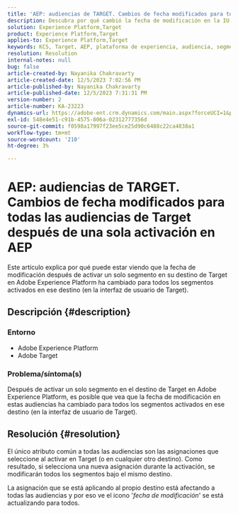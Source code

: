 ```yaml
---
title: 'AEP: audiencias de TARGET. Cambios de fecha modificados para todas las audiencias de Target después de una sola activación en AEP'
description: Descubra por qué cambió la fecha de modificación en la IU de todas las audiencias de Target después de una sola activación en AEP.
solution: Experience Platform,Target
product: Experience Platform,Target
applies-to: Experience Platform,Target
keywords: KCS, Target, AEP, plataforma de experiencia, audiencia, segmento, activación, modificado, fecha
resolution: Resolution
internal-notes: null
bug: false
article-created-by: Nayanika Chakravarty
article-created-date: 12/5/2023 7:02:56 PM
article-published-by: Nayanika Chakravarty
article-published-date: 12/5/2023 7:31:31 PM
version-number: 2
article-number: KA-23223
dynamics-url: https://adobe-ent.crm.dynamics.com/main.aspx?forceUCI=1&pagetype=entityrecord&etn=knowledgearticle&id=072661e3-a093-ee11-be37-6045bd006793
exl-id: 548e4e51-c91b-4575-806a-02312777356d
source-git-commit: f0598a17997f23ee5ce25d90c6488c22ca4838a1
workflow-type: tm+mt
source-wordcount: '210'
ht-degree: 3%

---
```


# AEP: audiencias de TARGET. Cambios de fecha modificados para todas las audiencias de Target después de una sola activación en AEP


Este artículo explica por qué puede estar viendo que la fecha de modificación después de activar un solo segmento en su destino de Target en Adobe Experience Platform ha cambiado para todos los segmentos activados en ese destino (en la interfaz de usuario de Target).

## Descripción {#description}


### Entorno

- Adobe Experience Platform
- Adobe Target


### Problema/síntoma(s)

Después de activar un solo segmento en el destino de Target en Adobe Experience Platform, es posible que vea que la fecha de modificación en estas audiencias ha cambiado para todos los segmentos activados en ese destino (en la interfaz de usuario de Target).


## Resolución {#resolution}


El único atributo común a todas las audiencias son las asignaciones que seleccione al activar en Target (o en cualquier otro destino). Como resultado, si selecciona una nueva asignación durante la activación, se modificarán todos los segmentos bajo el mismo destino.

La asignación que se está aplicando al propio destino está afectando a todas las audiencias y por eso ve el icono &#39;*fecha de modificación*&#39; se está actualizando para todos.
